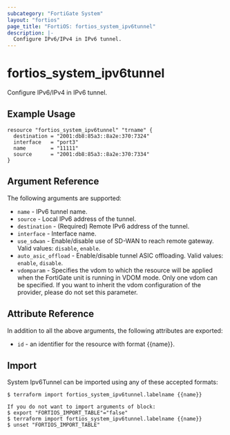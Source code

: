 ```yaml
---
subcategory: "FortiGate System"
layout: "fortios"
page_title: "FortiOS: fortios_system_ipv6tunnel"
description: |-
  Configure IPv6/IPv4 in IPv6 tunnel.
---
```


# fortios_system_ipv6tunnel
Configure IPv6/IPv4 in IPv6 tunnel.

## Example Usage

```hcl
resource "fortios_system_ipv6tunnel" "trname" {
  destination = "2001:db8:85a3::8a2e:370:7324"
  interface   = "port3"
  name        = "11111"
  source      = "2001:db8:85a3::8a2e:370:7334"
}
```

## Argument Reference

The following arguments are supported:

* `name` - IPv6 tunnel name.
* `source` - Local IPv6 address of the tunnel.
* `destination` - (Required) Remote IPv6 address of the tunnel.
* `interface` - Interface name.
* `use_sdwan` - Enable/disable use of SD-WAN to reach remote gateway. Valid values: `disable`, `enable`.
* `auto_asic_offload` - Enable/disable tunnel ASIC offloading. Valid values: `enable`, `disable`.
* `vdomparam` - Specifies the vdom to which the resource will be applied when the FortiGate unit is running in VDOM mode. Only one vdom can be specified. If you want to inherit the vdom configuration of the provider, please do not set this parameter.


## Attribute Reference

In addition to all the above arguments, the following attributes are exported:
* `id` - an identifier for the resource with format {{name}}.

## Import

System Ipv6Tunnel can be imported using any of these accepted formats:
```
$ terraform import fortios_system_ipv6tunnel.labelname {{name}}

If you do not want to import arguments of block:
$ export "FORTIOS_IMPORT_TABLE"="false"
$ terraform import fortios_system_ipv6tunnel.labelname {{name}}
$ unset "FORTIOS_IMPORT_TABLE"
```
